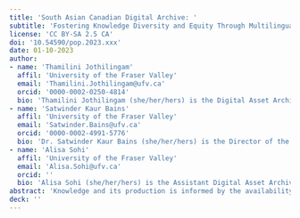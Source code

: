 ```yaml
---
title: 'South Asian Canadian Digital Archive: '
subtitle: 'Fostering Knowledge Diversity and Equity Through Multilingual Knowledge Infrastructures'
license: 'CC BY-SA 2.5 CA'
doi: '10.54590/pop.2023.xxx'
date: 01-10-2023
author: 
- name: 'Thamilini Jothilingam'
  affil: 'University of the Fraser Valley'
  email: 'Thamilini.Jothilingam@ufv.ca'
  orcid: '0000-0002-0250-4814'
  bio: 'Thamilini Jothilingam (she/her/hers) is the Digital Asset Archivist for the South Asian Canadian Digital Archive at the South Asian Studies Institute at the University of the Fraser Valley. Thamilini’s research and archival interests centre at the confluence of art and anthropology, with a focus on gender, memory, cultural heritage, visual histories, and epistemic justice. Thamilini serves as a Board Member and Mentor at Noolaham Foundation and is currently the co-lead for the *Documentation of Sri Lankan Muslim Ephemera* project. Her past projects include the *Survey and Digital Preservation of Upcountry Tamil Archival Records* (Modern Endangered Archives Program, UCLA Library), *Digitization and Cataloguing of Sri Lankan Tamil Palm-Leaf Manuscripts* (Endangered Archives Programme, British Library) and *Multimedia Documentation of Traditional Trades and Crafts of Eastern, Northern and Upcountry Sri Lanka* (Wikimedia Foundation).'
- name: 'Satwinder Kaur Bains'
  affil: 'University of the Fraser Valley'
  email: 'Satwinder.Bains@ufv.ca'
  orcid: '0000-0002-4991-5776'
  bio: 'Dr. Satwinder Kaur Bains (she/her/hers) is the Director of the South Asian Studies Institute at the University of the Fraser Valley and is an Associate Professor in Social Cultural Media Studies. Her current research interests include migration, settlement, and integration; cross-cultural education and curriculum implementation; race, racism, and ethnicity; identity politics; South Asian Canadian Diaspora studies and Punjabi Canadian cultural historiographies. Satwinder has extensive years of professional experience in community development and has worked extensively with organizations in the area of cross-cultural mental health, immigrant women, youth and families and on diversity, equity, inclusion, cross cultural development, women’s rights and socio-religious interfaith dialogue. She serves the community as a diversity educator, community developer and community activist in the field of anti-racism and immigrant settlement integration.'
- name: 'Alisa Sohi'
  affil: 'University of the Fraser Valley'
  email: 'Alisa.Sohi@ufv.ca'
  orcid: ''
  bio: 'Alisa Sohi (she/her/hers) is the Assistant Digital Asset Archivist for the South Asian Canadian Digital Archive hosted by the South Asian Studies Institute and the University of the Fraser Valley. She recently graduated from the University of Toronto’s Master of Information program in 2022, with a focus on archives and records management. Previously, she completed her undergraduate degree from Simon Fraser University, with a double major in History and Humanities. In the archival field, her passion lies in representation, social justice, digital preservation and accessibility.'
abstract: 'Knowledge and its production is informed by the availability of and access to existing knowledge infrastructures. Historically, both the production of knowledge and knowledge infrastructures have been dominated and dictated by western1 schools of thoughts that elided, erased, neglected, and negated the existence of multiple epistemologies. This paper explores ways to understand the depth and breadth of global colonial legacies and epistemic coloniality—and locate the pathways out in the archives. Using South Asian Canadian Digital Archive (https://sacda.ca) as a case study, the paper questions ways to rethink, redefine, and refine the methodologies of traditional archives to enable spaces for open and inclusive scholarship. It further frames SACDA (1897 to present) as an open tool for building multilingual knowledge infrastructures and to bring the larger community into the process of collective knowledge mobilization, creation, and dissemination.'
deck: ''
---
```


